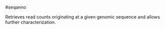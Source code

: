 #seqanno

Retrieves read counts originating at a given genomic sequence and allows further characterization. 
